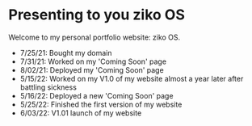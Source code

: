 # Presenting to you ziko OS
Welcome to my personal portfolio website: ziko OS.
<ul>
  <li>7/25/21: Bought my domain</li>
  <li>7/31/21: Worked on my 'Coming Soon' page</li>
  <li>8/02/21: Deployed my 'Coming Soon' page</li>
  <li>5/15/22: Worked on my V1.0 of my website almost a year later after battling sickness</li>
  <li>5/16/22: Deployed a new 'Coming Soon' page</li>
  <li>5/25/22: Finished the first version of my website</li>
  <li>6/03/22: V1.01 launch of my website</li>
 <ul>
